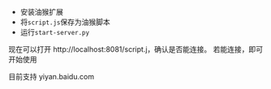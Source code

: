 - 安装油猴扩展
- 将`script.js`保存为油猴脚本
- 运行`start-server.py`

现在可以打开 http://localhost:8081/script.j，确认是否能连接。
若能连接，即可开始使用

目前支持 yiyan.baidu.com